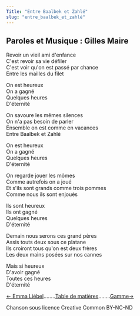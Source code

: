 ```yaml
---
Title: "Entre Baalbek et Zahlé"
slug: "entre_baalbek_et_zahlé"
---
```


## Paroles et Musique : Gilles Maire
Revoir un vieil ami d'enfance  
C'est revoir sa vie défiler  
C'est voir qu'on est passé par chance  
Entre les mailles du filet  
  
On est heureux  
On a gagné  
Quelques heures  
D'éternité  
  
On savoure les mêmes silences  
On n'a pas besoin de parler  
Ensemble on est comme en vacances  
Entre Baalbek et Zahlé  
  
On est heureux  
On a gagné  
Quelques heures  
D'éternité  
  
On regarde jouer les mômes  
Comme autrefois on a joué  
Et s'ils sont grands comme trois pommes  
Comme nous ils sont enjoués  
  
Ils sont heureux  
Ils ont gagné  
Quelques heures  
D'éternité  
  
Demain nous serons ces grand pères  
Assis touts deux sous ce platane  
Ils croiront tous qu'on est deux frères  
Les deux mains posées sur nos cannes  
  
Mais si heureux  
D'avoir gagné  
Toutes ces heures  
D'éternité  


[← Emma Liébel](../emma_liébel)........[Table de matières](..)........[Gamme→](../gamme)


Chanson sous licence Creative Common BY-NC-ND
